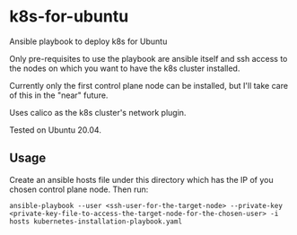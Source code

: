 # k8s-for-ubuntu

Ansible playbook to deploy k8s for Ubuntu

Only pre-requisites to use the playbook are ansible itself and ssh access to the nodes on which you want to have the k8s cluster installed.

Currently only the first control plane node can be installed, but I'll take care of this in the "near" future.

Uses calico as the k8s cluster's network plugin.

Tested on Ubuntu 20.04.

## Usage

Create an ansible hosts file under this directory which has the IP of you chosen control plane node. Then run:

```
ansible-playbook --user <ssh-user-for-the-target-node> --private-key <private-key-file-to-access-the-target-node-for-the-chosen-user> -i hosts kubernetes-installation-playbook.yaml
```
